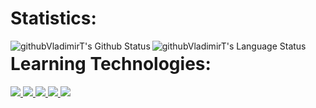 # Statistics:

<a href="#">
    <img align="left" alt="githubVladimirT's Github Status" src="https://github-readme-stats.vercel.app/api?username=githubVladimirT&show_icons=true&theme=highcontrast" />
</a>
<a href="#">
    <img align="left" alt="githubVladimirT's Language Status" src="https://github-readme-stats.vercel.app/api/top-langs/?username=githubVladimirT&show_icons=true&theme=highcontrast" />
</a>

# Learning Technologies:

<a href="https://golang.org/">
    <img src="https://img.icons8.com/color/50/000000/golang.png"/>
</a>
<a href="https://www.python.org/">
    <img src="https://img.icons8.com/fluency/48/000000/python.png"/>
</a>
<a href="#">
    <img src="https://img.icons8.com/color/48/000000/c-plus-plus-logo.png"/>
</a>
<a href="https://code.visualstudio.com/">
    <img src="https://img.icons8.com/fluency/48/000000/visual-studio-code-2019.png"/>
</a>
<a href="#">
    <img src="https://img.icons8.com/fluency/48/000000/linux-terminal.png"/>
</a>

